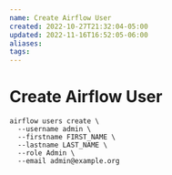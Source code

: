 ```yaml
---
name: Create Airflow User
created: 2022-10-27T21:32:04-05:00
updated: 2022-11-16T16:52:05-06:00
aliases: 
tags: 
---
```

# Create Airflow User

```shell
airflow users create \
  --username admin \
  --firstname FIRST_NAME \
  --lastname LAST_NAME \
  --role Admin \
  --email admin@example.org
```